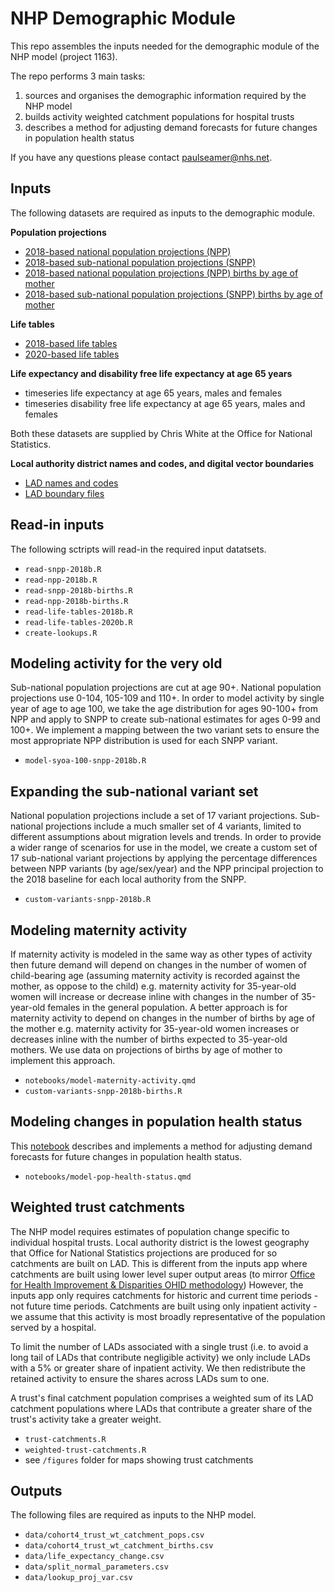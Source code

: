 # NHP Demographic Module

This repo assembles the inputs needed for the demographic module of the NHP model (project 1163).

The repo performs 3 main tasks:

1. sources and organises the demographic information required by the NHP model
2. builds activity weighted catchment populations for hospital trusts
3. describes a method for adjusting demand forecasts for future changes in population health status 

If you have any questions please contact [paulseamer\@nhs.net](mailto:paulseamer@nhs.net).

## Inputs
The following datasets are required as inputs to the demographic module.

**Population projections**
* [2018-based national population projections (NPP)](https://www.ons.gov.uk/peoplepopulationandcommunity/populationandmigration/populationprojections/bulletins/nationalpopulationprojections/2018based)
* [2018-based sub-national population projections (SNPP)](https://www.ons.gov.uk/peoplepopulationandcommunity/populationandmigration/populationprojections/bulletins/subnationalpopulationprojectionsforengland/2018based)
* [2018-based national population projections (NPP) births by age of mother](https://www.ons.gov.uk/peoplepopulationandcommunity/populationandmigration/populationprojections/bulletins/nationalpopulationprojections/2018based)
* [2018-based sub-national population projections (SNPP) births by age of mother](https://www.ons.gov.uk/peoplepopulationandcommunity/populationandmigration/populationprojections/datasets/birthsbyageofmotherz3)

**Life tables**
* [2018-based life tables](https://www.ons.gov.uk/peoplepopulationandcommunity/birthsdeathsandmarriages/lifeexpectancies/bulletins/pastandprojecteddatafromtheperiodandcohortlifetables/1981to2068)
* [2020-based life tables](https://www.ons.gov.uk/peoplepopulationandcommunity/birthsdeathsandmarriages/lifeexpectancies/bulletins/pastandprojecteddatafromtheperiodandcohortlifetables/2020baseduk1981to2070)

**Life expectancy and disability free life expectancy at age 65 years**  
* timeseries life expectancy at age 65 years, males and females
* timeseries disability free life expectancy at age 65 years, males and females

Both these datasets are supplied by Chris White at the Office for National Statistics.

**Local authority district names and codes, and digital vector boundaries**
* [LAD names and codes](https://geoportal.statistics.gov.uk/search?collection=Dataset&sort=-created&tags=all(NAC_LAD))
* [LAD boundary files](https://geoportal.statistics.gov.uk/search?collection=Dataset&sort=-created&tags=all(NAC_LAD))

## Read-in inputs
The following sctripts will read-in the required input datatsets.

* `read-snpp-2018b.R`
* `read-npp-2018b.R`
* `read-snpp-2018b-births.R`
* `read-npp-2018b-births.R`
* `read-life-tables-2018b.R`
* `read-life-tables-2020b.R`
* `create-lookups.R`

## Modeling activity for the very old
Sub-national population projections are cut at age 90+. National population projections use 0-104, 105-109 and 110+. In order to model activity by single year of age to age 100, we take the age distribution for ages 90-100+ from NPP and apply to SNPP to create sub-national estimates for ages 0-99 and 100+. We implement a mapping between the two variant sets to ensure the most appropriate NPP distribution is used for each SNPP variant.

* `model-syoa-100-snpp-2018b.R`

## Expanding the sub-national variant set
National population projections include a set of 17 variant projections. Sub-national projections include a much smaller set of 4 variants, limited to different assumptions about migration levels and trends. In order to provide a wider range of scenarios for use in the model, we create a custom set of 17 sub-national variant projections by applying the percentage differences between NPP variants (by age/sex/year) and the NPP principal projection to the 2018 baseline for each local authority from the SNPP.

* `custom-variants-snpp-2018b.R`

## Modeling maternity activity
If maternity activity is modeled in the same way as other types of activity then future demand will depend on changes in the number of women of child-bearing age (assuming maternity activity is recorded against the mother, as oppose to the child) e.g. maternity activity for 35-year-old women will increase or decrease inline with changes in the number of 35-year-old females in the general population. A better approach is for maternity activity to depend on changes in the number of births by age of the mother e.g. maternity activity for 35-year-old women increases or decreases inline with the number of births expected to 35-year-old mothers. We use data on projections of births by age of mother to implement this approach.

* `notebooks/model-maternity-activity.qmd`
* `custom-variants-snpp-2018b-births.R`

## Modeling changes in population health status
This [notebook](https://connect.strategyunitwm.nhs.uk/modeling-changes-in-population-health-status/) describes and implements a method for adjusting demand forecasts for future changes in population health status.

* `notebooks/model-pop-health-status.qmd`

## Weighted trust catchments
The NHP model requires estimates of population change specific to individual hospital trusts. Local authority district is the lowest geography that Office for National Statistics projections are produced for so catchments are built on LAD. This is different from the inputs app where catchments are built using lower level super output areas (to mirror [Office for Health Improvement & Disparities OHID methodology](https://app.powerbi.com/view?r=eyJrIjoiODZmNGQ0YzItZDAwZi00MzFiLWE4NzAtMzVmNTUwMThmMTVlIiwidCI6ImVlNGUxNDk5LTRhMzUtNGIyZS1hZDQ3LTVmM2NmOWRlODY2NiIsImMiOjh9))
However, the inputs app only requires catchments for historic and current time periods - not future time periods. Catchments are built using only inpatient activity - we assume that this activity is most broadly representative of the population served by a hospital.

To limit the number of LADs associated with a single trust (i.e. to avoid a long tail of LADs that contribute negligible activity) we only include LADs with a 5% or greater share of inpatient activity. We then redistribute the retained activity to ensure the shares across LADs sum to one.

A trust's final catchment population comprises a weighted sum of its LAD catchment populations where LADs that contribute a greater share of the trust's activity take a greater weight. 

* `trust-catchments.R`
* `weighted-trust-catchments.R`
* see `/figures` folder for maps showing trust catchments

## Outputs
The following files are required as inputs to the NHP model.

* `data/cohort4_trust_wt_catchment_pops.csv`
* `data/cohort4_trust_wt_catchment_births.csv`
* `data/life_expectancy_change.csv`
* `data/split_normal_parameters.csv`
* `data/lookup_proj_var.csv`